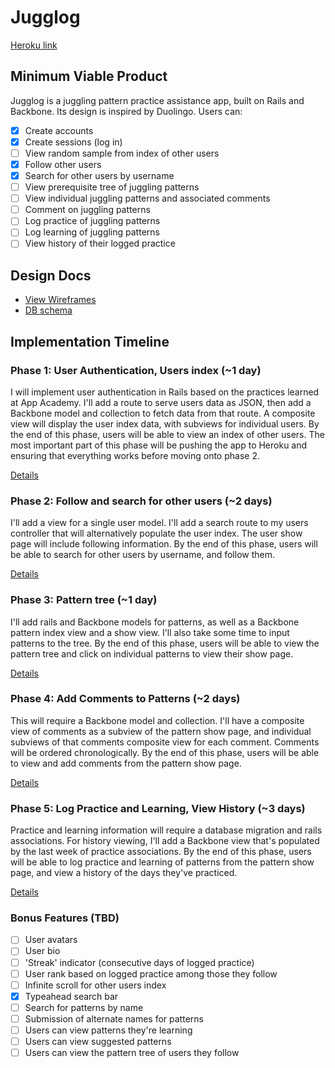 # Jugglog

[Heroku link][heroku]

[heroku]: http://jugglog.herokuapp.com

## Minimum Viable Product
Jugglog is a juggling pattern practice assistance app, built on Rails and
Backbone. Its design is inspired by Duolingo. Users can:

<!-- This is a Markdown checklist. Use it to keep track of your progress! -->

- [x] Create accounts
- [x] Create sessions (log in)
- [ ] View random sample from index of other users
- [x] Follow other users
- [x] Search for other users by username
- [ ] View prerequisite tree of juggling patterns
- [ ] View individual juggling patterns and associated comments
- [ ] Comment on juggling patterns
- [ ] Log practice of juggling patterns
- [ ] Log learning of juggling patterns
- [ ] View history of their logged practice

## Design Docs
* [View Wireframes][views]
* [DB schema][schema]

[views]: ./docs/views.md
[schema]: ./docs/schema.md

## Implementation Timeline

### Phase 1: User Authentication, Users index (~1 day)
I will implement user authentication in Rails based on the practices learned at
App Academy. I'll add a route to serve users data as JSON, then add a
Backbone model and collection to fetch data from that route. A composite view
will display the user index data, with subviews for individual users. By the end
of this phase, users will be able to view an index of other users. The most
important part of this phase will be pushing the app to Heroku and ensuring that
everything works before moving onto phase 2.

[Details][phase-one]

### Phase 2: Follow and search for other users (~2 days)
I'll add a view for a single user model. I'll add a search route to my users
controller that will alternatively populate the user index. The user show page
will include following information. By the end of this phase, users will be able
to search for other users by username, and follow them.

[Details][phase-two]

### Phase 3: Pattern tree (~1 day)
I'll add rails and Backbone models for patterns, as well as a Backbone pattern
index view and a show view. I'll also take some time to input patterns to the
tree. By the end of this phase, users will be able to view the pattern tree and
click on individual patterns to view their show page.

[Details][phase-three]

### Phase 4: Add Comments to Patterns (~2 days)
This will require a Backbone model and collection. I'll have a composite view of
comments as a subview of the pattern show page, and individual subviews of that
comments composite view for each comment. Comments will be ordered
chronologically. By the end of this phase, users will be able to view and add
comments from the pattern show page.

[Details][phase-four]

### Phase 5: Log Practice and Learning, View History (~3 days)
Practice and learning information will require a database migration and rails
associations. For history viewing, I'll add a Backbone view that's populated by
the last week of practice associations. By the end of this phase, users will be
able to log practice and learning of patterns from the pattern show page, and
view a history of the days they've practiced.

[Details][phase-five]

### Bonus Features (TBD)
- [ ] User avatars
- [ ] User bio
- [ ] 'Streak' indicator (consecutive days of logged practice)
- [ ] User rank based on logged practice among those they follow
- [ ] Infinite scroll for other users index
- [x] Typeahead search bar
- [ ] Search for patterns by name
- [ ] Submission of alternate names for patterns
- [ ] Users can view patterns they're learning
- [ ] Users can view suggested patterns
- [ ] Users can view the pattern tree of users they follow

[phase-one]: ./docs/phases/phase1.md
[phase-two]: ./docs/phases/phase2.md
[phase-three]: ./docs/phases/phase3.md
[phase-four]: ./docs/phases/phase4.md
[phase-five]: ./docs/phases/phase5.md
